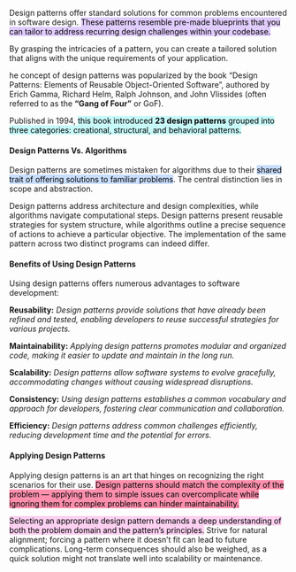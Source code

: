 Design patterns offer standard solutions for common problems encountered in software design. <mark style="background: #D2B3FFA6;">These patterns resemble pre-made blueprints that you can tailor to address recurring design challenges within your codebase.</mark>

By grasping the intricacies of a pattern, you can create a tailored solution that aligns with the unique requirements of your application.

he concept of design patterns was popularized by the book “Design Patterns: Elements of Reusable Object-Oriented Software”, authored by Erich Gamma, Richard Helm, Ralph Johnson, and John Vlissides (often referred to as the **“Gang of Four”** or GoF).

Published in 1994, <mark style="background: #ABF7F7A6;">this book introduced **23 design patterns** grouped into three categories: creational, structural, and behavioral patterns.</mark>

#### Design Patterns Vs. Algorithms
Design patterns are sometimes mistaken for algorithms due to their <mark style="background: #ADCCFFA6;">shared trait of offering solutions to familiar problems</mark>. The central distinction lies in scope and abstraction.

Design patterns address architecture and design complexities, while algorithms navigate computational steps. Design patterns present reusable strategies for system structure, while algorithms outline a precise sequence of actions to achieve a particular objective. The implementation of the same pattern across two distinct programs can indeed differ.

#### Benefits of Using Design Patterns
Using design patterns offers numerous advantages to software development:

**Reusability:** _Design patterns provide solutions that have already been refined and tested, enabling developers to reuse successful strategies for various projects._

**Maintainability:** _Applying design patterns promotes modular and organized code, making it easier to update and maintain in the long run._

**Scalability:** _Design patterns allow software systems to evolve gracefully, accommodating changes without causing widespread disruptions._

**Consistency:** _Using design patterns establishes a common vocabulary and approach for developers, fostering clear communication and collaboration._

**Efficiency:** _Design patterns address common challenges efficiently, reducing development time and the potential for errors._

#### Applying Design Patterns
Applying design patterns is an art that hinges on recognizing the right scenarios for their use. <mark style="background: #FF5582A6;">Design patterns should match the complexity of the problem — applying them to simple issues can overcomplicate while ignoring them for complex problems can hinder maintainability.</mark>

<mark style="background: #FFB8EBA6;">Selecting an appropriate design pattern demands a deep understanding of both the problem domain and the pattern’s principles.</mark> Strive for natural alignment; forcing a pattern where it doesn’t fit can lead to future complications. Long-term consequences should also be weighed, as a quick solution might not translate well into scalability or maintenance.